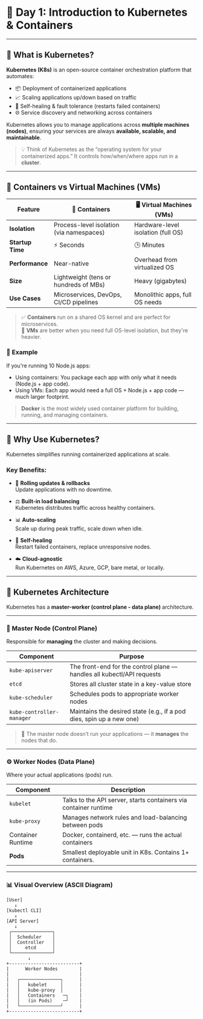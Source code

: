 # 📘 Day 1: Introduction to Kubernetes & Containers

---

## 🔹 What is Kubernetes?

**Kubernetes (K8s)** is an open-source container orchestration platform that automates:

- 📦 Deployment of containerized applications
- 📈 Scaling applications up/down based on traffic
- 🔄 Self-healing & fault tolerance (restarts failed containers)
- 🌐 Service discovery and networking across containers

Kubernetes allows you to manage applications across **multiple machines (nodes)**, ensuring your services are always **available, scalable, and maintainable**.

> 💡 Think of Kubernetes as the “operating system for your containerized apps.” It controls how/when/where apps run in a **cluster**.

---

## 🔹 Containers vs Virtual Machines (VMs)

| Feature           | 🐳 Containers                          | 🖥️ Virtual Machines (VMs)            |
|-------------------|----------------------------------------|-------------------------------------|
| **Isolation**     | Process-level isolation (via namespaces) | Hardware-level isolation (full OS) |
| **Startup Time**  | ⚡ Seconds                              | 🕒 Minutes                          |
| **Performance**   | Near-native                            | Overhead from virtualized OS       |
| **Size**          | Lightweight (tens or hundreds of MBs)  | Heavy (gigabytes)                  |
| **Use Cases**     | Microservices, DevOps, CI/CD pipelines | Monolithic apps, full OS needs     |

> ✅ **Containers** run on a shared OS kernel and are perfect for microservices.  
> 🧱 **VMs** are better when you need full OS-level isolation, but they're heavier.

### 📌 Example

If you're running 10 Node.js apps:
- Using containers: You package each app with only what it needs (Node.js + app code).
- Using VMs: Each app would need a full OS + Node.js + app code — much larger footprint.

> **Docker** is the most widely used container platform for building, running, and managing containers.

---

## 🔹 Why Use Kubernetes?

Kubernetes simplifies running containerized applications at scale.

### Key Benefits:
- 🔁 **Rolling updates & rollbacks**  
  Update applications with no downtime.

- ⚖️ **Built-in load balancing**  
  Kubernetes distributes traffic across healthy containers.

- 📊 **Auto-scaling**  
  Scale up during peak traffic, scale down when idle.

- 🔧 **Self-healing**  
  Restart failed containers, replace unresponsive nodes.

- ☁️ **Cloud-agnostic**  
  Run Kubernetes on AWS, Azure, GCP, bare metal, or locally.

---

## 🔹 Kubernetes Architecture

Kubernetes has a **master-worker (control plane - data plane)** architecture.

---

### 🧠 Master Node (Control Plane)

Responsible for **managing** the cluster and making decisions.

| Component                | Purpose                                                                 |
|--------------------------|-------------------------------------------------------------------------|
| `kube-apiserver`         | The front-end for the control plane — handles all kubectl/API requests |
| `etcd`                   | Stores all cluster state in a key-value store                           |
| `kube-scheduler`         | Schedules pods to appropriate worker nodes                              |
| `kube-controller-manager`| Maintains the desired state (e.g., if a pod dies, spin up a new one)    |

> 🧠 The master node doesn’t run your applications — it **manages** the nodes that do.

---

### ⚙️ Worker Nodes (Data Plane)

Where your actual applications (pods) run.

| Component        | Description                                                       |
|------------------|-------------------------------------------------------------------|
| `kubelet`        | Talks to the API server, starts containers via container runtime |
| `kube-proxy`     | Manages network rules and load-balancing between pods             |
| Container Runtime| Docker, containerd, etc. — runs the actual containers              |
| **Pods**         | Smallest deployable unit in K8s. Contains 1+ containers.          |

---

### 📊 Visual Overview (ASCII Diagram)

```text
[User]
   ↓
[kubectl CLI]
   ↓
[API Server]
   ↓
 ┌───────────────┐
 │  Scheduler    │
 │  Controller   │
 │     etcd      │
 └───────────────┘
        ↓
+--------------------------+
|      Worker Nodes        |
|                          |
|   ┌───────────────┐      |
|   │   kubelet     │      |
|   │   kube-proxy  │      |
|   │   Containers   ─┐    |
|   │   (in Pods)    ─┘    |
|   └───────────────┘      |
+--------------------------+
